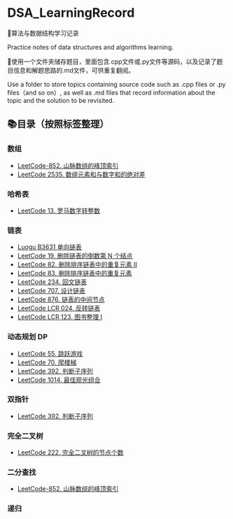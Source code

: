 # DSA_LearningRecord

📒算法与数据结构学习记录

Practice notes of data structures and algorithms learning.

📁使用一个文件夹储存题目，里面包含.cpp文件或.py文件等源码，以及记录了题目信息和解题思路的.md文件，可供重复翻阅。

Use a folder to store topics containing source code such as .cpp files or .py files（and so on）, as well as .md files that record information about the topic and the solution to be revisited.

## 📚目录（按照标签整理）

### 数组

- [LeetCode-852. 山脉数组的峰顶索引](https://github.com/WinstonCHEN1/DSA_LearningRecord/tree/main/LeetCode-852.%20%E5%B1%B1%E8%84%89%E6%95%B0%E7%BB%84%E7%9A%84%E5%B3%B0%E9%A1%B6%E7%B4%A2%E5%BC%95)
- [LeetCode 2535. 数组元素和与数字和的绝对差](https://github.com/WinstonCHEN1/DSA_LearningRecord/tree/main/LeetCode-2535.%20%E6%95%B0%E7%BB%84%E5%85%83%E7%B4%A0%E5%92%8C%E4%B8%8E%E6%95%B0%E5%AD%97%E5%92%8C%E7%9A%84%E7%BB%9D%E5%AF%B9%E5%B7%AE)

### 哈希表
- [LeetCode 13. 罗马数字转整数](https://github.com/WinstonCHEN1/DSA_LearningRecord/tree/main/LeetCode-13.%20%E7%BD%97%E9%A9%AC%E6%95%B0%E5%AD%97%E8%BD%AC%E6%95%B4%E6%95%B0)

### 链表

- [Luogu B3631 单向链表](https://github.com/WinstonCHEN1/DSA_LearningRecord/tree/main/Luogu-B3631)
- [LeetCode 19. 删除链表的倒数第 N 个结点](https://github.com/WinstonCHEN1/DSA_LearningRecord/tree/main/LeetCode-19.%20%E5%88%A0%E9%99%A4%E9%93%BE%E8%A1%A8%E7%9A%84%E5%80%92%E6%95%B0%E7%AC%AC%20N%20%E4%B8%AA%E7%BB%93%E7%82%B9)
- [LeetCode 82. 删除排序链表中的重复元素 II](https://github.com/WinstonCHEN1/DSA_LearningRecord/tree/main/LeetCode-82.%20%E5%88%A0%E9%99%A4%E6%8E%92%E5%BA%8F%E9%93%BE%E8%A1%A8%E4%B8%AD%E7%9A%84%E9%87%8D%E5%A4%8D%E5%85%83%E7%B4%A0%20II)
- [LeetCode 83. 删除排序链表中的重复元素](https://github.com/WinstonCHEN1/DSA_LearningRecord/tree/main/LeetCode-83.%20%E5%88%A0%E9%99%A4%E6%8E%92%E5%BA%8F%E9%93%BE%E8%A1%A8%E4%B8%AD%E7%9A%84%E9%87%8D%E5%A4%8D%E5%85%83%E7%B4%A0)
- [LeetCode 234. 回文链表](https://github.com/WinstonCHEN1/DSA_LearningRecord/tree/main/LeetCode-234.%E5%9B%9E%E6%96%87%E9%93%BE%E8%A1%A8)
- [LeetCode 707. 设计链表](https://github.com/WinstonCHEN1/DSA_LearningRecord/tree/main/LeetCode-707.%E8%AE%BE%E8%AE%A1%E9%93%BE%E8%A1%A8)
- [LeetCode 876. 链表的中间节点](https://github.com/WinstonCHEN1/DSA_LearningRecord/tree/main/LeetCode-876.%E9%93%BE%E8%A1%A8%E7%9A%84%E4%B8%AD%E9%97%B4%E8%8A%82%E7%82%B9)
- [LeetCode LCR 024. 反转链表](https://github.com/WinstonCHEN1/DSA_LearningRecord/tree/Winston/LeetCode-LCR%20024.%E5%8F%8D%E8%BD%AC%E9%93%BE%E8%A1%A8)
- [LeetCode LCR 123. 图书整理 I](https://github.com/WinstonCHEN1/DSA_LearningRecord/tree/main/LeetCode-LCR%20123.%20%E5%9B%BE%E4%B9%A6%E6%95%B4%E7%90%86%20I)

### 动态规划 DP
- [LeetCode 55. 跳跃游戏](https://github.com/WinstonCHEN1/DSA_LearningRecord/tree/main/LeetCode-55.%E8%B7%B3%E8%B7%83%E6%B8%B8%E6%88%8F)
- [LeetCode 70. 爬楼梯](https://github.com/WinstonCHEN1/DSA_LearningRecord/tree/main/LeetCode-70.%20%E7%88%AC%E6%A5%BC%E6%A2%AF)
- [LeetCode 392. 判断子序列](https://github.com/WinstonCHEN1/DSA_LearningRecord/tree/main/LeetCode-392.%20%E5%88%A4%E6%96%AD%E5%AD%90%E5%BA%8F%E5%88%97)
- [LeetCode 1014. 最佳观光组合](https://github.com/WinstonCHEN1/DSA_LearningRecord/tree/main/LeetCode-1014.%20%E6%9C%80%E4%BD%B3%E8%A7%82%E5%85%89%E7%BB%84%E5%90%88)

### 双指针

- [LeetCode 392. 判断子序列](https://github.com/WinstonCHEN1/DSA_LearningRecord/tree/main/LeetCode-392.%20%E5%88%A4%E6%96%AD%E5%AD%90%E5%BA%8F%E5%88%97)

### 完全二叉树

- [LeetCode 222. 完全二叉树的节点个数](https://github.com/WinstonCHEN1/DSA_LearningRecord/tree/main/LeetCode-222.%20%E5%AE%8C%E5%85%A8%E4%BA%8C%E5%8F%89%E6%A0%91%E7%9A%84%E8%8A%82%E7%82%B9%E4%B8%AA%E6%95%B0)

### 二分查找

- [LeetCode-852. 山脉数组的峰顶索引](https://github.com/WinstonCHEN1/DSA_LearningRecord/tree/main/LeetCode-852.%20%E5%B1%B1%E8%84%89%E6%95%B0%E7%BB%84%E7%9A%84%E5%B3%B0%E9%A1%B6%E7%B4%A2%E5%BC%95)

### 递归